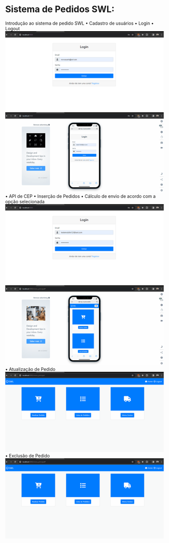 # Sistema de Pedidos SWL:
Introdução ao sistema de pedido SWL
•	Cadastro de usuários
•	Login
•	Logout
![Alt text](login-rapido.gif)
![Alt text](login-mobile.gif)
•	API de CEP
•	Inserção de Pedidos
•	Cálculo de envio de acordo com a opção selecionada
![Alt text](<Integração Api CEP.gif>)
![Alt text](<Integração Api CEP-mobile.gif>)
•	Atualização de Pedido
![Alt text](<Listagem pedido-update.gif>)
•	Exclusão de Pedido
![Alt text](<Delete pedido.gif>)